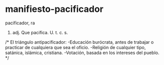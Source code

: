 # manifiesto-pacificador

pacificador, ra
1. adj. Que pacifica. U. t. c. s.

/*
El triángulo antipacificador:
-Educación burócrata, antes de trabajar o practicar de cualquiera que sea el oficio.
-Religión de cualquier tipo, satánica, islámica, cristiana.
-Votación, basada en los intereses del pueblo.
*/
